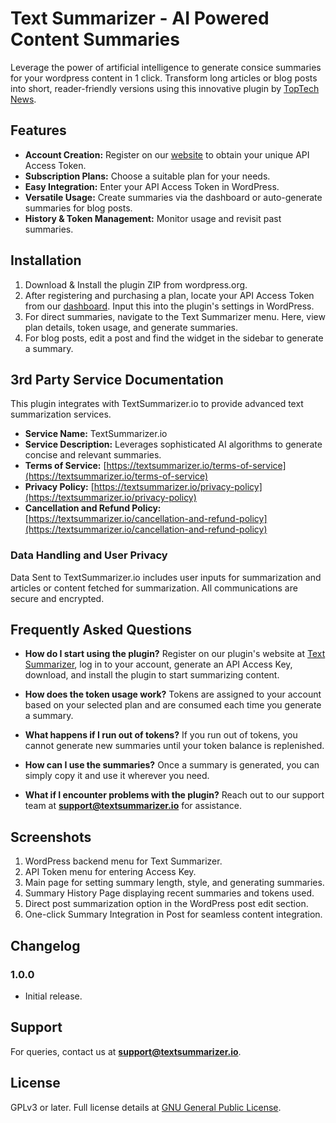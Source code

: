 # Text Summarizer - AI Powered Content Summaries

Leverage the power of artificial intelligence to generate consice summaries for your wordpress content in 1 click. Transform long articles or blog posts into short, reader-friendly versions using this innovative plugin by [TopTech News](https://textsummarizer.io/).

## Features

- **Account Creation:** Register on our [website](https://textsummarizer.io/) to obtain your unique API Access Token.
- **Subscription Plans:** Choose a suitable plan for your needs.
- **Easy Integration:** Enter your API Access Token in WordPress.
- **Versatile Usage:** Create summaries via the dashboard or auto-generate summaries for blog posts.
- **History & Token Management:** Monitor usage and revisit past summaries.

## Installation

1. Download & Install the plugin ZIP from wordpress.org.
2. After registering and purchasing a plan, locate your API Access Token from our [dashboard](https://textsummarizer.io/login). Input this into the plugin's settings in WordPress.
3. For direct summaries, navigate to the Text Summarizer menu. Here, view plan details, token usage, and generate summaries.
4. For blog posts, edit a post and find the widget in the sidebar to generate a summary.

## 3rd Party Service Documentation

This plugin integrates with TextSummarizer.io to provide advanced text summarization services.

- **Service Name:** TextSummarizer.io
- **Service Description:** Leverages sophisticated AI algorithms to generate concise and relevant summaries.
- **Terms of Service:** [https://textsummarizer.io/terms-of-service](https://textsummarizer.io/terms-of-service)
- **Privacy Policy:** [https://textsummarizer.io/privacy-policy](https://textsummarizer.io/privacy-policy)
- **Cancellation and Refund Policy:** [https://textsummarizer.io/cancellation-and-refund-policy](https://textsummarizer.io/cancellation-and-refund-policy)

### Data Handling and User Privacy

Data Sent to TextSummarizer.io includes user inputs for summarization and articles or content fetched for summarization. All communications are secure and encrypted.

## Frequently Asked Questions

- **How do I start using the plugin?**
  Register on our plugin's website at [Text Summarizer](https://textsummarizer.io/), log in to your account, generate an API Access Key, download, and install the plugin to start summarizing content.

- **How does the token usage work?**
  Tokens are assigned to your account based on your selected plan and are consumed each time you generate a summary.

- **What happens if I run out of tokens?**
  If you run out of tokens, you cannot generate new summaries until your token balance is replenished.

- **How can I use the summaries?**
  Once a summary is generated, you can simply copy it and use it wherever you need.

- **What if I encounter problems with the plugin?**
  Reach out to our support team at **support@textsummarizer.io** for assistance.

## Screenshots

1. WordPress backend menu for Text Summarizer.
2. API Token menu for entering Access Key.
3. Main page for setting summary length, style, and generating summaries.
4. Summary History Page displaying recent summaries and tokens used.
5. Direct post summarization option in the WordPress post edit section.
6. One-click Summary Integration in Post for seamless content integration.

## Changelog

### 1.0.0

- Initial release.

## Support

For queries, contact us at **support@textsummarizer.io**.

## License

GPLv3 or later. Full license details at [GNU General Public License](https://www.gnu.org/licenses/gpl-3.0.html).
